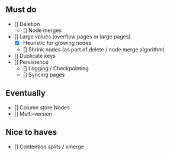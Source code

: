 ## Must do
* [] Deletion
    * [] Node merges
* [] Large values (overflow pages or large pages)
    * [x] Heuristic for growing nodes
    * [] Shrink nodes (as part of delete / node merge algorithm)
* [] Duplicate keys
* [] Persistence
    * [] Logging / Checkpointing
    * [] Syncing pages


## Eventually
* [] Column store Nodes
* [] Multi-version

## Nice to haves
* [] Contention splits / xmerge
